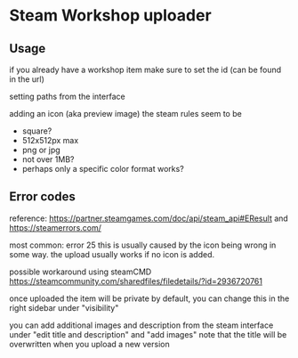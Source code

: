# Steam Workshop uploader

## Usage

if you already have a workshop item make sure to set the id (can be found in the url)

setting paths from the interface

adding an icon (aka preview image)
the steam rules seem to be
- square?
- 512x512px max
- png or jpg
- not over 1MB? 
- perhaps only a specific color format works?

## Error codes
reference: https://partner.steamgames.com/doc/api/steam_api#EResult and https://steamerrors.com/

most common: error 25
this is usually caused by the icon being wrong in some way. the upload usually works if no icon is added.

[//]: # (https://partner.steamgames.com/doc/api/ISteamUGC#SetItemPreview)

possible workaround using steamCMD
https://steamcommunity.com/sharedfiles/filedetails/?id=2936720761

once uploaded the item will be private by default, you can change this in the right sidebar under "visibility"

you can add additional images and description from the steam interface under "edit title and description" and "add images"
note that the title will be overwritten when you upload a new version

[//]: # (steam tags?)


